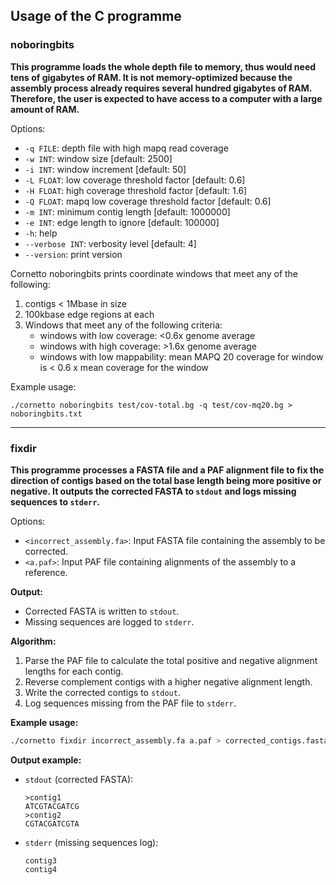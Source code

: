 ## Usage of the C programme

### noboringbits

**This programme loads the whole depth file to memory, thus would need tens of gigabytes of RAM. It is not memory-optimized because the assembly process already requires several hundred gigabytes of RAM. Therefore, the user is expected to have access to a computer with a large amount of RAM.**

Options:

* `-q FILE`:       depth file with high mapq read coverage
* `-w INT`:        window size [default: 2500]
* `-i INT`:        window increment [default: 50]
* `-L FLOAT`:      low coverage threshold factor [default: 0.6]
* `-H FLOAT`:      high coverage threshold factor [default: 1.6]
* `-Q FLOAT`:      mapq low coverage threshold factor [default: 0.6]
* `-m INT`:        minimum contig length [default: 1000000]
* `-e INT`:        edge length to ignore [default: 100000]
* `-h`:            help
* `--verbose INT`: verbosity level [default: 4]
* `--version`:     print version


Cornetto noboringbits prints coordinate windows that meet any of the following:
1. contigs < 1Mbase in size
2. 100kbase edge regions at each
3. Windows that meet any of the following criteria:
   - windows with low coverage: <0.6x genome average
   - windows with high coverage: >1.6x genome average
   - windows with low mappability: mean MAPQ 20 coverage for window is < 0.6 x mean coverage for the window


Example usage:
```
./cornetto noboringbits test/cov-total.bg -q test/cov-mq20.bg > noboringbits.txt
```

---

### fixdir

**This programme processes a FASTA file and a PAF alignment file to fix the direction of contigs based on the total base length being more positive or negative. It outputs the corrected FASTA to `stdout` and logs missing sequences to `stderr`.**

Options:

* `<incorrect_assembly.fa>`: Input FASTA file containing the assembly to be corrected.
* `<a.paf>`: Input PAF file containing alignments of the assembly to a reference.

**Output:**

- Corrected FASTA is written to `stdout`.
- Missing sequences are logged to `stderr`.

**Algorithm:**

1. Parse the PAF file to calculate the total positive and negative alignment lengths for each contig.
2. Reverse complement contigs with a higher negative alignment length.
3. Write the corrected contigs to `stdout`.
4. Log sequences missing from the PAF file to `stderr`.

**Example usage:**

```bash
./cornetto fixdir incorrect_assembly.fa a.paf > corrected_contigs.fasta 2> missing_sequences.log
```

**Output example:**

- `stdout` (corrected FASTA):
  ```
  >contig1
  ATCGTACGATCG
  >contig2
  CGTACGATCGTA
  ```

- `stderr` (missing sequences log):
  ```
  contig3
  contig4
  ```

